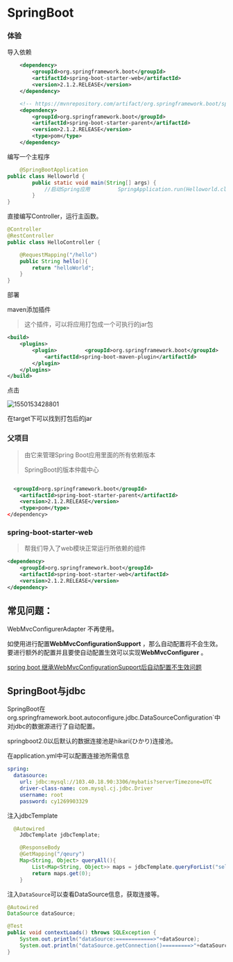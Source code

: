 # SpringBoot



### 体验

导入依赖

```xml
    <dependency>
        <groupId>org.springframework.boot</groupId>
        <artifactId>spring-boot-starter-web</artifactId>
        <version>2.1.2.RELEASE</version>
    </dependency>

    <!-- https://mvnrepository.com/artifact/org.springframework.boot/spring-boot-starter-parent -->
    <dependency>
        <groupId>org.springframework.boot</groupId>
        <artifactId>spring-boot-starter-parent</artifactId>
        <version>2.1.2.RELEASE</version>
        <type>pom</type>
    </dependency>

```

编写一个主程序

```java
    @SpringBootApplication
public class Helloworld {
        public static void main(String[] args) {
            //启动Spring应用         SpringApplication.run(Helloworld.class);
        }
}

```

直接编写Controller，运行主函数。

```java
@Controller
@RestController
public class HelloController {

    @RequestMapping("/hello")
    public String hello(){
        return "helloWorld";
    }
}
```

部署

maven添加插件

> 这个插件，可以将应用打包成一个可执行的jar包

```xml
<build>
    <plugins>
        <plugin>         <groupId>org.springframework.boot</groupId>
            <artifactId>spring-boot-maven-plugin</artifactId>
        </plugin>
    </plugins>
</build>
```

点击

![1550153428801](./imgs/1550153428801.png)

在target下可以找到打包后的jar

### 父项目

> 由它来管理Spring Boot应用里面的所有依赖版本
>
> SpringBoot的版本仲裁中心

```xml

  <groupId>org.springframework.boot</groupId>
    <artifactId>spring-boot-starter-parent</artifactId>
    <version>2.1.2.RELEASE</version>
    <type>pom</type>
</dependency>

```

### spring-boot-starter-web

> 帮我们导入了web模块正常运行所依赖的组件

```xml
<dependency>
    <groupId>org.springframework.boot</groupId>
    <artifactId>spring-boot-starter-web</artifactId>
    <version>2.1.2.RELEASE</version>
</dependency>
```



## 常见问题：

WebMvcConfigurerAdapter  不再使用。

如使用进行配置**WebMvcConfigurationSupport** ，那么自动配置将不会生效。要进行额外的配置并且要使自动配置生效可以实现**WebMvcConfigurer** 。

[spring boot 继承WebMvcConfigurationSupport后自动配置不生效问题](https://www.cnblogs.com/deng720/p/8989388.html)

## SpringBoot与jdbc

SpringBoot在org.springframework.boot.autoconfigure.jdbc.DataSourceConfiguration`中对jdbc的数据源进行了自动配置。

springboot2.0以后默认的数据连接池是hikari(ひかり)连接池。

在application.yml中可以配置连接池所需信息

```yml
spring:
  datasource:
    url: jdbc:mysql://103.40.18.90:3306/mybatis?serverTimezone=UTC
    driver-class-name: com.mysql.cj.jdbc.Driver
    username: root
    password: cy1269903329
```

注入jdbcTemplate

```java
  @Autowired
    JdbcTemplate jdbcTemplate;

    @ResponseBody
    @GetMapping("/qeury")
    Map<String, Object> queryAll(){
        List<Map<String, Object>> maps = jdbcTemplate.queryForList("select * from tbl_employee");
        return maps.get(0);
    }
```

注入`DataSource`可以查看DataSource信息，获取连接等。

```java
@Autowired
DataSource dataSource;

@Test
public void contextLoads() throws SQLException {
    System.out.println("dataSource:============>"+dataSource);
    System.out.println("dataSource.getConnection()=========>"+dataSource.getConnection());
}
```